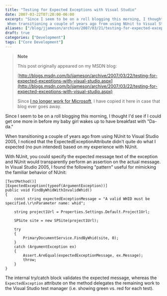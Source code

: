 ```yaml
---
title: "Testing for Expected Exceptions with Visual Studio"
date: 2007-03-22T07:28:00-06:00
excerpt: "Since I seem to be on a roll blogging this morning, I thought I'd see if I could get one more in before my baby girl wakes up to have breakfast with \"Da-da.\" 
 When transitioning a couple of years ago from using NUnit to Visual Studio 2005, I noticed..."
aliases: ["/blog/jjameson/archive/2007/03/21/testing-for-expected-exceptions-with-visual-studio.aspx", "/blog/jjameson/archive/2007/03/22/testing-for-expected-exceptions-with-visual-studio.aspx"]
draft: true
categories: ["Development"]
tags: ["Core Development"]
---
```


> **Note**
>
> This post originally appeared on my MSDN blog:
>
> [http://blogs.msdn.com/b/jjameson/archive/2007/03/22/testing-for-expected-exceptions-with-visual-studio.aspx](http://blogs.msdn.com/b/jjameson/archive/2007/03/22/testing-for-expected-exceptions-with-visual-studio.aspx)
>
> Since
> [I no longer work for Microsoft](/blog/jjameson/2011/09/02/last-day-with-microsoft),
> I have copied it here in case that blog ever goes away.

Since I seem to be on a roll blogging this morning, I thought I'd see if I could
get one more in before my baby girl wakes up to have breakfast with "Da-da."

When transitioning a couple of years ago from using NUnit to Visual Studio 2005,
I noticed that the ExpectedExceptionAttribute didn't quite do what I expected
(no pun intended) based on my experience with NUnit.

With NUnit, you could specify the expected message text of the exception and
NUnit would transparently perform an assertion on the actual message. In Visual
Studio 2005, I found the following "pattern" useful for mimicking the familiar
behavior of NUnit:

```
[TestMethod()]
[ExpectedException(typeof(ArgumentException))]
public void FindByWhidWithInvalidWhid()
{
    const string expectedExceptionMessage = "A valid WHID must be specified.\r\nParameter name: whid";

    string project1Url = Properties.Settings.Default.Project1Url;

    SPSite site = new SPSite(project1Url);

    try
    {
        PrimaryDocumentService.FindByWhid(site, 0);
    }
    catch (ArgumentException ex)
    {
        Assert.AreEqual(expectedExceptionMessage, ex.Message);
        throw;
    }
}
```

The internal try/catch block validates the expected message, whereas the
`ExpectedException` attribute on the method delegates the remaining work to the
Visual Studio test manager (i.e. showing green vs. red for each test).

